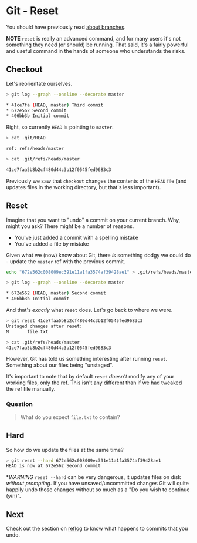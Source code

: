 Git - Reset
===========

You should have previously read [about branches](branches.md).

**NOTE** `reset` is really an advanced command,
and for many users it's not something they need (or should) be
running.
That said, it's a fairly powerful and useful command in
the hands of someone who understands the risks.


Checkout
--------

Let's reorientate ourselves.

```sh
> git log --graph --oneline --decorate master

* 41ce7fa (HEAD, master) Third commit
* 672e562 Second commit
* 406bb3b Initial commit
```

Right, so currently `HEAD` is pointing to `master`.

```sh
> cat .git/HEAD

ref: refs/heads/master

> cat .git/refs/heads/master

41ce7faa5b8b2cf480d44c3b12f0545fed9683c3
```

Previously we saw that `checkout` changes the contents of the `HEAD` file
(and updates files in the working directory, but that's less important).


Reset
-----

Imagine that you want to "undo" a commit on your current branch.
Why, might you ask? There might be a number of reasons.

- You've just added a commit with a spelling mistake
- You've added a file by mistake


Given what we (now) know about Git, there _is_ something dodgy we
could do - update the `master` ref with the previous commit.

```sh
echo "672e562c008009ec391e11a1fa3574af39428ae1" > .git/refs/heads/master

> git log --graph --oneline --decorate master

* 672e562 (HEAD, master) Second commit
* 406bb3b Initial commit
```

And that's _exactly_ what `reset` does.
Let's go back to where we were.

```sh
> git reset 41ce7faa5b8b2cf480d44c3b12f0545fed9683c3
Unstaged changes after reset:
M       file.txt

> cat .git/refs/heads/master
41ce7faa5b8b2cf480d44c3b12f0545fed9683c3
```

However, Git has told us something interesting after running `reset`.
Something about our files being "unstaged".

It's important to note that by default `reset` _doesn't_ modify any
of your working files, only the ref. This isn't any different than if
we had tweaked the ref file manually.


### Question

> What do you expect `file.txt` to contain?


Hard
----

So how do we update the files at the same time?

```sh
> git reset --hard 672e562c008009ec391e11a1fa3574af39428ae1
HEAD is now at 672e562 Second commit
```

**WARNING* `reset --hard` can be very dangerous, it updates
files on disk _without prompting_.
If you have unsaved/uncommitted changes Git will quite happily undo
those changes without so much as a "Do you wish to continue (y/n)".


Next
----

Check out the section on [reflog](reflog.md) to know what happens
to commits that you undo.
